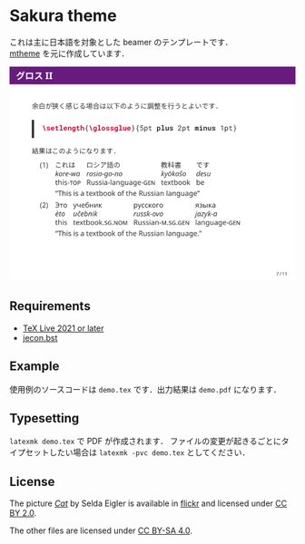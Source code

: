 Sakura theme
============

これは主に日本語を対象とした beamer のテンプレートです．  
[mtheme](https://github.com/matze/mtheme) を元に作成しています．

![スクリーンショット](screenshot-gloss.png)

## Requirements

+ [TeX Live 2021 or later](https://www.tug.org/texlive/)
+ [jecon.bst](https://github.com/ShiroTakeda/jecon-bst)

## Example

使用例のソースコードは `demo.tex` です．出力結果は `demo.pdf` になります．

## Typesetting

`latexmk demo.tex` で PDF が作成されます．
ファイルの変更が起きるごとにタイプセットしたい場合は `latexmk -pvc demo.tex` としてください．

## License

The picture [*Cat*](cat.jpg) by Selda Eigler is available in [flickr](https://www.flickr.com/photos/selda_eigler/8687127864/in/photolist-eeDNsC-qWFs4R-7CNDjJ-9c8DxY-eeDNhC-UCZ63T-dJNGUc-e5Nk39-988EVA-kUgwo-owDcVP-jQGjjt-5zkGTy-7WRCUo-b91XbZ-Mj8Ku-5pzwSA-9Bct2H-7CNHMY-7CJJMB-8MyEYn-9x45Mp-7JTq8M-ZrpGJ9-8fRht4-4SxVZT-5pzwjJ-ZsPJjL-aE44GL-dF6uWD-kqbHgM-5F373J-ZsQrVG-qyD7E9-ajyDPL-4WDvTp-KbDSc-5kCxD9-4MdeUo-pgDQcG-pPWrXD-662AFD-oTnC8k-apYceQ-nJSaaY-7CJLZv-7CJJMn-7CNFsU-XNMWkw-ccdtT9) and licensed under [CC BY 2.0](https://creativecommons.org/licenses/by/2.0/).

The other files are licensed under [CC BY-SA 4.0](https://creativecommons.org/licenses/by-sa/4.0/).
